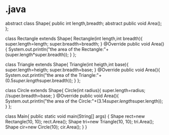 # .java
abstract class Shape{
    public int length,breadth;
    abstract public void Area();
};

class Rectangle extends Shape{
    Rectangle(int length,int breadth){
        super.length=length;
        super.breadth=breadth;
    }
    @Override
    public void Area(){
        System.out.println("the area of the Rectangle:"+(super.length*super.breadth));
    }
};

class Triangle extends Shape{
    Triangle(int heigth,int base){
        super.length=heigth;
        super.breadth=base;
    }
    @Override
    public void Area(){
        System.out.println("the area of the Triangle:"+(0.5*super.length*super.breadth));
    }
};

class Circle extends Shape{
    Circle(int radius){
        super.length=radius;
        //super.breadth=base;
    }
    @Override
    public void Area(){
        System.out.println("the area of the Circle:"+(3.14*super.length*super.length));
    }
};

class Main{
    public static void main(String[] args) {
        Shape rect=new Rectangle(10, 10);
        rect.Area();
        Shape tri=new Triangle(10, 10);
        tri.Area();
        Shape cir=new Circle(10);
        cir.Area();
     }
    }
